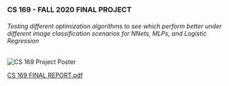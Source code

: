 
### CS 169 - FALL 2020 FINAL PROJECT
###### Testing different optimization algorithms to see which perform better under different image classification scenarios for NNets, MLPs, and Logistic Regression

![CS 169 Project Poster ](https://user-images.githubusercontent.com/74005677/129465138-dd18b3ac-f6aa-4053-a5f1-eb4583f5cc74.jpg)

[CS 169 FINAL REPORT.pdf](https://github.com/shankar1-hub/cs169-ml_neural_nets/files/6987420/CS.169.FINAL.REPORT.pdf)

